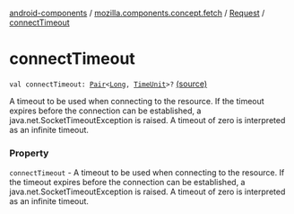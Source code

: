 [android-components](../../index.md) / [mozilla.components.concept.fetch](../index.md) / [Request](index.md) / [connectTimeout](./connect-timeout.md)

# connectTimeout

`val connectTimeout: `[`Pair`](https://kotlinlang.org/api/latest/jvm/stdlib/kotlin/-pair/index.html)`<`[`Long`](https://kotlinlang.org/api/latest/jvm/stdlib/kotlin/-long/index.html)`, `[`TimeUnit`](https://developer.android.com/reference/java/util/concurrent/TimeUnit.html)`>?` [(source)](https://github.com/mozilla-mobile/android-components/blob/master/components/concept/fetch/src/main/java/mozilla/components/concept/fetch/Request.kt#L37)

A timeout to be used when connecting to the resource.  If the timeout expires before the
connection can be established, a java.net.SocketTimeoutException is raised. A timeout of zero is interpreted as an
infinite timeout.

### Property

`connectTimeout` - A timeout to be used when connecting to the resource.  If the timeout expires before the
connection can be established, a java.net.SocketTimeoutException is raised. A timeout of zero is interpreted as an
infinite timeout.